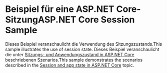 # <a name="aspnet-core-session-sample"></a><span data-ttu-id="a4cc0-101">Beispiel für eine ASP.NET Core-Sitzung</span><span class="sxs-lookup"><span data-stu-id="a4cc0-101">ASP.NET Core Session Sample</span></span>

<span data-ttu-id="a4cc0-102">Dieses Beispiel veranschaulicht die Verwendung des Sitzungszustands.</span><span class="sxs-lookup"><span data-stu-id="a4cc0-102">This sample illustrates the use of session state.</span></span> <span data-ttu-id="a4cc0-103">Dieses Beispiel veranschaulicht die unter [Sitzungs- und Anwendungszustand in ASP.NET Core](https://docs.microsoft.com/aspnet/core/fundamentals/app-state) beschriebenen Szenarios.</span><span class="sxs-lookup"><span data-stu-id="a4cc0-103">This sample demonstrates the scenarios described in the [Session and app state in ASP.NET Core](https://docs.microsoft.com/aspnet/core/fundamentals/app-state) topic.</span></span>
